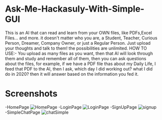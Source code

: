 # Ask-Me-Hackasuly-With-Simple-GUI
This is an AI that can read and learn from your OWN files, like PDFs,Excel Files... and more. it doesn't matter who you are, a Student, Teacher, Curious Person, Dreamer, Company Owner, or just a Regular Person. Just upload your thoughts and talk to them! the possibilities are unlimited. HOW TO USE:- You upload as many files as you want, then that AI will look through them and study and remember all of them, then you can ask questions about the files, for example, if we have a PDF file thas about my Daily Life, I feed that PDF to the AI, then I ask, which day I did working out? what I did do in 2020? then it will answer based on the information you fed it.
# Screenshots
-HomePage
![HomePage](https://github.com/Diary-hub/AskMe-Hackasuly/assets/39463871/21229f1e-0d7e-48da-aa60-676882d2d136)
-LoginPage
![LoginPage](https://github.com/Diary-hub/AskMe-Hackasuly/assets/39463871/3ce0f281-d9d0-4659-847e-4bae29f8c5b7)
-SignUpPage
![signup](https://github.com/Diary-hub/AskMe-Hackasuly/assets/39463871/0c7fb748-0874-40e0-bfdd-4317e6703ce6)
-SimpleChatPage
![chatSimple](https://github.com/Diary-hub/AskMe-Hackasuly/assets/39463871/0d7f7934-d905-4c47-8505-5d25b772693d)
